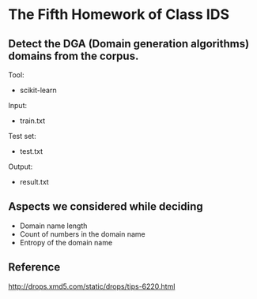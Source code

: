 # The Fifth Homework of Class IDS

## Detect the DGA (Domain generation algorithms) domains from the corpus.

Tool: 
- scikit-learn

Input:
- train.txt

Test set:
- test.txt

Output:
- result.txt

## Aspects we considered while deciding
- Domain name length
- Count of numbers in the domain name
- Entropy of the domain name

## Reference
http://drops.xmd5.com/static/drops/tips-6220.html
